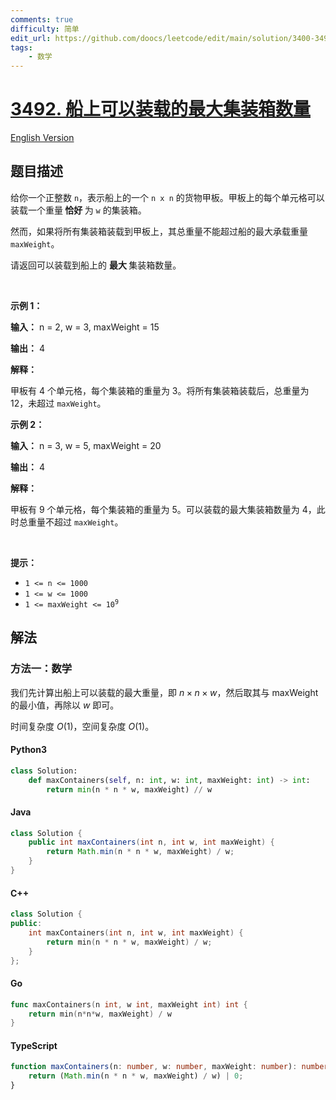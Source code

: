```yaml
---
comments: true
difficulty: 简单
edit_url: https://github.com/doocs/leetcode/edit/main/solution/3400-3499/3492.Maximum%20Containers%20on%20a%20Ship/README.md
tags:
    - 数学
---
```


<!-- problem:start -->

# [3492. 船上可以装载的最大集装箱数量](https://leetcode.cn/problems/maximum-containers-on-a-ship)

[English Version](/solution/3400-3499/3492.Maximum%20Containers%20on%20a%20Ship/README_EN.md)

## 题目描述

<!-- description:start -->

<p>给你一个正整数 <code>n</code>，表示船上的一个 <code>n x n</code> 的货物甲板。甲板上的每个单元格可以装载一个重量<strong> 恰好 </strong>为 <code>w</code> 的集装箱。</p>

<p>然而，如果将所有集装箱装载到甲板上，其总重量不能超过船的最大承载重量 <code>maxWeight</code>。</p>

<p>请返回可以装载到船上的 <strong>最大 </strong>集装箱数量。</p>

<p>&nbsp;</p>

<p><strong class="example">示例 1：</strong></p>

<div class="example-block">
<p><strong>输入：</strong> <span class="example-io">n = 2, w = 3, maxWeight = 15</span></p>

<p><strong>输出：</strong> 4</p>

<p><strong>解释：</strong></p>

<p>甲板有 4 个单元格，每个集装箱的重量为 3。将所有集装箱装载后，总重量为 12，未超过 <code>maxWeight</code>。</p>
</div>

<p><strong class="example">示例 2：</strong></p>

<div class="example-block">
<p><strong>输入：</strong> <span class="example-io">n = 3, w = 5, maxWeight = 20</span></p>

<p><strong>输出：</strong> <span class="example-io">4</span></p>

<p><strong>解释：</strong></p>

<p>甲板有 9 个单元格，每个集装箱的重量为 5。可以装载的最大集装箱数量为 4，此时总重量不超过 <code>maxWeight</code>。</p>
</div>

<p>&nbsp;</p>

<p><strong>提示：</strong></p>

<ul>
	<li><code>1 &lt;= n &lt;= 1000</code></li>
	<li><code>1 &lt;= w &lt;= 1000</code></li>
	<li><code>1 &lt;= maxWeight &lt;= 10<sup>9</sup></code></li>
</ul>

<!-- description:end -->

## 解法

<!-- solution:start -->

### 方法一：数学

我们先计算出船上可以装载的最大重量，即 $n \times n \times w$，然后取其与 $\text{maxWeight}$ 的最小值，再除以 $w$ 即可。

时间复杂度 $O(1)$，空间复杂度 $O(1)$。

<!-- tabs:start -->

#### Python3

```python
class Solution:
    def maxContainers(self, n: int, w: int, maxWeight: int) -> int:
        return min(n * n * w, maxWeight) // w
```

#### Java

```java
class Solution {
    public int maxContainers(int n, int w, int maxWeight) {
        return Math.min(n * n * w, maxWeight) / w;
    }
}
```

#### C++

```cpp
class Solution {
public:
    int maxContainers(int n, int w, int maxWeight) {
        return min(n * n * w, maxWeight) / w;
    }
};
```

#### Go

```go
func maxContainers(n int, w int, maxWeight int) int {
	return min(n*n*w, maxWeight) / w
}
```

#### TypeScript

```ts
function maxContainers(n: number, w: number, maxWeight: number): number {
    return (Math.min(n * n * w, maxWeight) / w) | 0;
}
```

<!-- tabs:end -->

<!-- solution:end -->

<!-- problem:end -->
